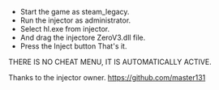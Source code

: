 - Start the game as steam_legacy.
- Run the injector as administrator.
- Select hl.exe from injector.
- And drag the injectore ZeroV3.dll file.
- Press the Inject button That's it.

THERE IS NO CHEAT MENU, IT IS AUTOMATICALLY ACTIVE.

Thanks to the injector owner.
https://github.com/master131
